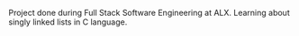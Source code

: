 Project done during Full Stack Software Engineering at ALX. Learning about singly linked lists in C language.
